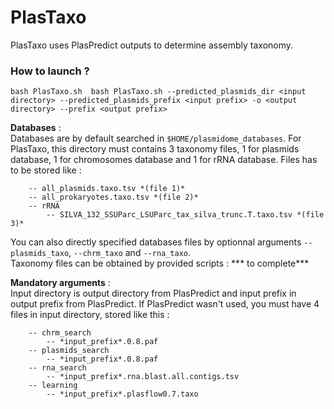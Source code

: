 # PlasTaxo 
 
PlasTaxo uses PlasPredict outputs to determine assembly taxonomy.  

### How to launch ? 

`bash PlasTaxo.sh  bash PlasTaxo.sh --predicted_plasmids_dir <input directory> --predicted_plasmids_prefix <input prefix> -o <output directory> --prefix <output prefix>`

**Databases** :  
Databases are by default searched in `$HOME/plasmidome_databases`. For PlasTaxo, this directory must contains 3 taxonomy files, 1 for plasmids database, 1 for chromosomes database and 1 for rRNA database. Files has to be stored like :  
```$HOME/plasmidome_databases
	-- all_plasmids.taxo.tsv *(file 1)*
	-- all_prokaryotes.taxo.tsv *(file 2)*
	-- rRNA
		-- SILVA_132_SSUParc_LSUParc_tax_silva_trunc.T.taxo.tsv *(file 3)* 
```
You can also directly specified databases files by optionnal arguments `--plasmids_taxo`, `--chrm_taxo` and `--rna_taxo`.   
Taxonomy files can be obtained by provided scripts : 
*** to complete***	

**Mandatory arguments** :  
Input directory is output directory from PlasPredict and input prefix in output prefix from PlasPredict. If PlasPredict wasn't used, you must have 4 files in input directory, stored like this :  
```*output_directory* 
	-- chrm_search
		-- *input_prefix*.0.8.paf 
	-- plasmids_search
		-- *input_prefix*.0.8.paf 
	-- rna_search 
		-- *input_prefix*.rna.blast.all.contigs.tsv 
	-- learning
		-- *input_prefix*.plasflow0.7.taxo
```



 		
		
		


